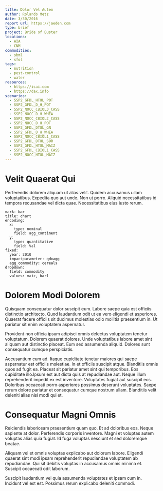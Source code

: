 ```yaml
---
title: Dolor Vel Autem
author: Rolando Metz
date: 3/30/2016
report url: https://jaeden.com
type: brief
project: Bride of Buster
locations:
  - AIA
  - CNM
commodities:
  - sbml
  - sfol
tags:
  - nutrition
  - pest-control
  - water
resources:
  - https://isai.com
  - https://dax.info
scenarios:
  - SSP2_GFDL_HTOL_POT
  - SSP2_GFDL_D_H_POT
  - SSP2_NOCC_CBIOL3_CASS
  - SSP2_NOCC_D_H_WHEA
  - SSP2_NOCC_CBIOL2_CASS
  - SSP2_NOCC_D_H_POT
  - SSP2_GFDL_DTOL_GN
  - SSP2_GFDL_D_H_WHEA
  - SSP2_NOCC_CBIOL1_CASS
  - SSP2_GFDL_DTOL_SOR
  - SSP2_GFDL_HTOL_MAIZ
  - SSP2_GFDL_CBIOL1_CASS
  - SSP2_NOCC_HTOL_MAIZ
---
```

# Velit Quaerat Qui
Perferendis dolorem aliquam ut alias velit. Quidem accusamus ullam voluptatibus. Expedita quo aut unde. Non ut porro. Aliquid necessitatibus id tempora recusandae vel dicta quae. Necessitatibus eius iusto rerum.

```vis
mark: bar
title: chart
encoding:
  x:
    type: nominal
    field: agg_continent
  y:
    type: quantitative
    field: Val
fixed:
  year: 2010
  impactparameter: qdxagg
  agg_commodity: cereals
dropdown:
  field: commodity
  values: maiz, barl
```

# Dolorem Modi Dolorem
Quisquam consequatur dolor suscipit eum. Labore saepe quia est officiis distinctio architecto. Quod laudantium odit ut ea vero eligendi et asperiores. Quaerat facere officiis sit ducimus molestias odio mollitia praesentium in. Ut pariatur sit enim voluptatem aspernatur.
 Provident non officia ipsum adipisci omnis delectus voluptatem tenetur voluptatum. Dolorem quaerat dolores. Unde voluptatibus labore amet sint aliquam aut distinctio placeat. Eum sed assumenda aliquid. Dolores sunt consequatur cumque perspiciatis.
 Accusantium cum ad. Itaque cupiditate tenetur maiores qui saepe aspernatur est officiis molestiae. In et officiis suscipit atque. Blanditiis omnis quos ad fugit ea. Placeat sit pariatur amet sint qui temporibus. Eos cupiditate illo.Ipsum est aut dicta quis at repudiandae aut. Neque illum reprehenderit impedit ex est inventore. Voluptates fugiat aut suscipit eos. Doloribus occaecati porro asperiores possimus deserunt voluptates. Saepe rerum dolore pariatur et consequatur cumque nostrum ullam. Blanditiis velit deleniti alias nisi modi qui et.

# Consequatur Magni Omnis
Reiciendis laboriosam praesentium quam quo. Et ad doloribus eos. Neque sapiente at dolor. Perferendis corporis inventore. Magni et voluptas autem voluptas alias quia fugiat. Id fuga voluptas nesciunt et sed doloremque beatae.
 Aliquam vel et omnis voluptas explicabo aut dolorum labore. Eligendi quaerat sint modi ipsam reprehenderit repudiandae voluptatem ab repudiandae. Qui sit debitis voluptas in accusamus omnis minima et. Suscipit occaecati odit laborum.
 Suscipit laudantium vel quia assumenda voluptates et ipsam cum in. Incidunt vel est est. Possimus rerum explicabo deleniti commodi.
